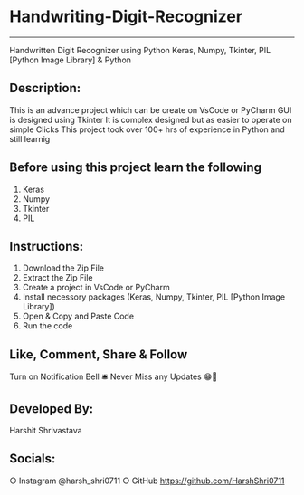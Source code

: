 # Handwriting-Digit-Recognizer
---------------------------------
Handwritten Digit Recognizer using Python
Keras, Numpy, Tkinter, PIL [Python Image Library] & Python

Description:
--------------------------------- 
This is an advance project which can be create on VsCode or PyCharm
GUI is designed using Tkinter
It is complex designed but as easier to operate on simple Clicks
This project took over 100+ hrs of experience in Python and still learnig

Before using this project learn the following
---------------------------------
1. Keras
2. Numpy
3. Tkinter
4. PIL

Instructions:
---------------------------------
1. Download the Zip File
2. Extract the Zip File
3. Create a project in VsCode or PyCharm
4. Install necessory packages (Keras, Numpy, Tkinter, PIL [Python Image Library]) 
5. Open & Copy and Paste Code
5. Run the code 


Like, Comment, Share & Follow 
---------------------------------
Turn on Notification Bell 🛎 
Never Miss any Updates 😁🙏

Developed By:
---------------------------------
Harshit Shrivastava

Socials: 
---------------------------------
○ Instagram @harsh_shri0711
○ GitHub https://github.com/HarshShri0711
